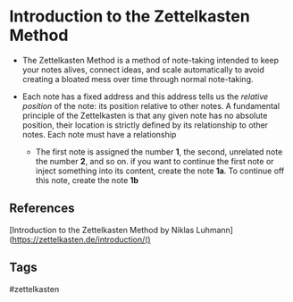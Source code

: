 # Introduction to the Zettelkasten Method

* The Zettelkasten Method is a method of note-taking intended to keep your notes alives, connect ideas, and scale automatically to avoid creating a bloated mess over time through normal note-taking.

* Each note has a fixed address and this address tells us the *relative position* of the note: its position relative to other notes. A fundamental principle of the Zettelkasten is that any given note has no absolute position, their location is strictly defined by its relationship to other notes. Each note must have a relationship
	* The first note is assigned the number **1**, the second, unrelated note the number **2**, and so on. if you want to continue the first note or inject something into its content, create the note **1a**. To continue off this note, create the note **1b**



## References
[Introduction to the Zettelkasten Method by Niklas Luhmann](https://zettelkasten.de/introduction/()

## Tags
#zettelkasten

